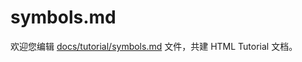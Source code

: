 symbols.md
===

欢迎您编辑 <a target="__blank" href="https://github.com/jaywcjlove/html-tutorial/blob/master/docs/tutorial/symbols.md">docs/tutorial/symbols.md</a> 文件，共建 HTML Tutorial 文档。
